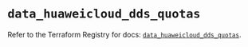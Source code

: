 # `data_huaweicloud_dds_quotas`

Refer to the Terraform Registry for docs: [`data_huaweicloud_dds_quotas`](https://registry.terraform.io/providers/huaweicloud/huaweicloud/1.71.1/docs/data-sources/dds_quotas).
